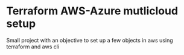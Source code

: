 # Terraform AWS-Azure mutlicloud setup
Small project with an objective to set up a few objects in aws using terraform and aws cli
